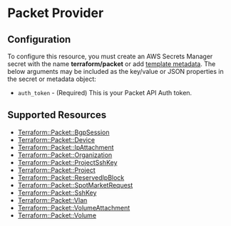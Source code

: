 # Packet Provider

## Configuration

To configure this resource, you must create an AWS Secrets Manager secret with the name **terraform/packet** or add [template metadata](https://github.com/iann0036/tf-cfn-provider/blob/master/examples/metadata.yaml). The below arguments may be included as the key/value or JSON properties in the secret or metadata object:

* `auth_token` - (Required) This is your Packet API Auth token.


## Supported Resources

* [Terraform::Packet::BgpSession](BgpSession.md)
* [Terraform::Packet::Device](Device.md)
* [Terraform::Packet::IpAttachment](IpAttachment.md)
* [Terraform::Packet::Organization](Organization.md)
* [Terraform::Packet::ProjectSshKey](ProjectSshKey.md)
* [Terraform::Packet::Project](Project.md)
* [Terraform::Packet::ReservedIpBlock](ReservedIpBlock.md)
* [Terraform::Packet::SpotMarketRequest](SpotMarketRequest.md)
* [Terraform::Packet::SshKey](SshKey.md)
* [Terraform::Packet::Vlan](Vlan.md)
* [Terraform::Packet::VolumeAttachment](VolumeAttachment.md)
* [Terraform::Packet::Volume](Volume.md)